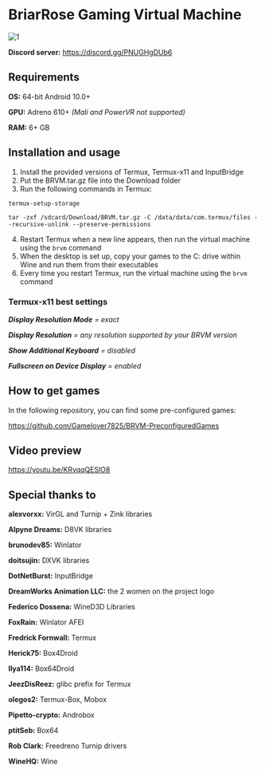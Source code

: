 # BriarRose Gaming Virtual Machine
![1](https://github.com/Gamelover7825/BRVM/assets/44730743/99e5da16-9d12-4d04-9473-4d3393e98482)

**Discord server:** https://discord.gg/PNUGHgDUb6

## Requirements
**OS:** 64-bit Android 10.0+

**GPU:** Adreno 610+ _(Mali and PowerVR not supported)_

**RAM:** 6+ GB

## Installation and usage
1. Install the provided versions of Termux, Termux-x11 and InputBridge
2. Put the BRVM.tar.gz file into the Download folder
3. Run the following commands in Termux:
```
termux-setup-storage
```
```
tar -zxf /sdcard/Download/BRVM.tar.gz -C /data/data/com.termux/files --recursive-unlink --preserve-permissions
```
4. Restart Termux when a new line appears, then run the virtual machine using the `brvm` command
5. When the desktop is set up, copy your games to the C: drive within Wine and run them from their executables
6. Every time you restart Termux, run the virtual machine using the `brvm` command

### Termux-x11 best settings

***Display Resolution Mode** = exact*

***Display Resolution** = any resolution supported by your BRVM version*

***Show Additional Keyboard** = disabled*

***Fullscreen on Device Display** = enabled* 


## How to get games

In the following repository, you can find some pre-configured games:

https://github.com/Gamelover7825/BRVM-PreconfiguredGames


## Video preview

https://youtu.be/KRvqqQESlO8


## Special thanks to

**alexvorxx:** VirGL and Turnip + Zink libraries

**Alpyne Dreams:** D8VK libraries

**brunodev85:** Winlator

**doitsujin:** DXVK libraries

**DotNetBurst:** InputBridge

**DreamWorks Animation LLC:** the 2 women on the project logo

**Federico Dossena:** WineD3D Libraries

**FoxRain:** Winlator AFEI

**Fredrick Fornwall:** Termux

**Herick75:** Box4Droid

**Ilya114:** Box64Droid

**JeezDisReez:** glibc prefix for Termux

**olegos2:** Termux-Box, Mobox

**Pipetto-crypto:** Androbox

**ptitSeb:** Box64

**Rob Clark:** Freedreno Turnip drivers

**WineHQ:** Wine
